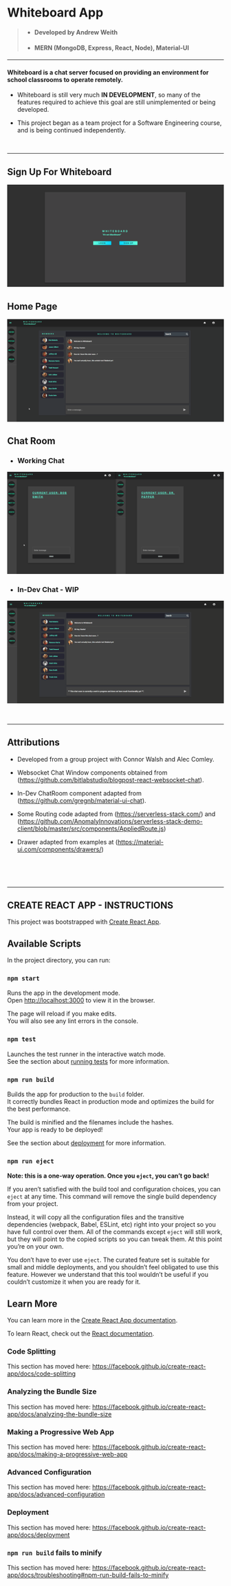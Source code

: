 # **Whiteboard App**
> - #### Developed by Andrew Weith
> - #### __MERN (MongoDB, Express, React, Node), Material-UI__

---

#### Whiteboard is a chat server focused on providing an environment for school classrooms to operate remotely.

- Whiteboard is still very much **IN DEVELOPMENT**, so many of the features required to achieve this goal are still unimplemented or being developed.

- This project began as a team project for a Software Engineering course, and is being continued independently. 

<br/>

---

## **Sign Up For Whiteboard**

![Intro](Demo/intro.gif)

## **Home Page**

![Home](Demo/home.gif)

## **Chat Room**

- ### Working Chat
![Chat](Demo/chat.gif)

- ### In-Dev Chat - WIP
![Dev-Chat](Demo/dev_chat.gif)

<br/>

---

## **Attributions**

* Developed from a group project with Connor Walsh and Alec Comley.

* Websocket Chat Window components obtained from (https://github.com/bitlabstudio/blogpost-react-websocket-chat).

* In-Dev ChatRoom component adapted from (https://github.com/gregnb/material-ui-chat).

* Some Routing code adapted from (https://serverless-stack.com/) and (https://github.com/AnomalyInnovations/serverless-stack-demo-client/blob/master/src/components/AppliedRoute.js)

* Drawer adapted from examples at (https://material-ui.com/components/drawers/)

<br/>

<br/>

<br/>

---

## **CREATE REACT APP - INSTRUCTIONS**

This project was bootstrapped with [Create React App](https://github.com/facebook/create-react-app).

## Available Scripts

In the project directory, you can run:

### `npm start`

Runs the app in the development mode.<br />
Open [http://localhost:3000](http://localhost:3000) to view it in the browser.

The page will reload if you make edits.<br />
You will also see any lint errors in the console.

### `npm test`

Launches the test runner in the interactive watch mode.<br />
See the section about [running tests](https://facebook.github.io/create-react-app/docs/running-tests) for more information.

### `npm run build`

Builds the app for production to the `build` folder.<br />
It correctly bundles React in production mode and optimizes the build for the best performance.

The build is minified and the filenames include the hashes.<br />
Your app is ready to be deployed!

See the section about [deployment](https://facebook.github.io/create-react-app/docs/deployment) for more information.

### `npm run eject`

**Note: this is a one-way operation. Once you `eject`, you can’t go back!**

If you aren’t satisfied with the build tool and configuration choices, you can `eject` at any time. This command will remove the single build dependency from your project.

Instead, it will copy all the configuration files and the transitive dependencies (webpack, Babel, ESLint, etc) right into your project so you have full control over them. All of the commands except `eject` will still work, but they will point to the copied scripts so you can tweak them. At this point you’re on your own.

You don’t have to ever use `eject`. The curated feature set is suitable for small and middle deployments, and you shouldn’t feel obligated to use this feature. However we understand that this tool wouldn’t be useful if you couldn’t customize it when you are ready for it.

## Learn More

You can learn more in the [Create React App documentation](https://facebook.github.io/create-react-app/docs/getting-started).

To learn React, check out the [React documentation](https://reactjs.org/).

### Code Splitting

This section has moved here: https://facebook.github.io/create-react-app/docs/code-splitting

### Analyzing the Bundle Size

This section has moved here: https://facebook.github.io/create-react-app/docs/analyzing-the-bundle-size

### Making a Progressive Web App

This section has moved here: https://facebook.github.io/create-react-app/docs/making-a-progressive-web-app

### Advanced Configuration

This section has moved here: https://facebook.github.io/create-react-app/docs/advanced-configuration

### Deployment

This section has moved here: https://facebook.github.io/create-react-app/docs/deployment

### `npm run build` fails to minify

This section has moved here: https://facebook.github.io/create-react-app/docs/troubleshooting#npm-run-build-fails-to-minify
